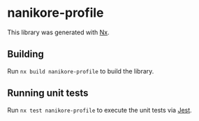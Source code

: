 # nanikore-profile

This library was generated with [Nx](https://nx.dev).

## Building

Run `nx build nanikore-profile` to build the library.

## Running unit tests

Run `nx test nanikore-profile` to execute the unit tests via [Jest](https://jestjs.io).
